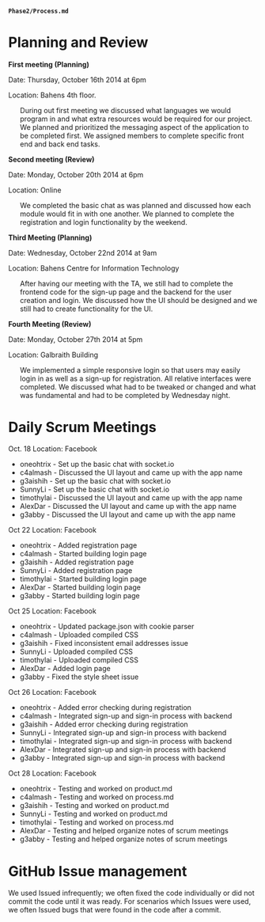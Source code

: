 #### `Phase2/Process.md`

<h1>Planning and Review</h1>

**First meeting (Planning)** 

Date: Thursday, October 16th 2014 at 6pm

Location: Bahens 4th floor.
<ul>
During out first meeting we discussed what languages we would program in and what extra resources would be required for our  project. We planned and prioritized the messaging aspect of the application to be completed first. We assigned members to    complete specific front end and back end tasks.
</ul>


**Second meeting (Review)**

Date: Monday, October 20th 2014 at 6pm

Location: Online
<ul> 
We completed the basic chat as was planned and discussed how each module would fit in with one another. We planned to complete the registration and login functionality by the weekend.
</ul> 


**Third Meeting (Planning)**

Date: Wednesday, October 22nd 2014 at 9am

Location: Bahens Centre for Information Technology
<ul> 
After having our meeting with the TA, we still had to complete the frontend code for the sign-up page and the backend for the user creation and login. We discussed how the UI should be designed and we still had to create functionality for the UI. 
</ul>


**Fourth Meeting (Review)**

Date: Monday, October 27th 2014 at 5pm

Location: Galbraith Building
<ul> 
We implemented a simple responsive login so that users may easily login in as well as a sign-up for registration. All relative interfaces were completed. We discussed what had to be tweaked or changed and what was fundamental and had to be completed by Wednesday night. 
</ul> 


<h1>Daily Scrum Meetings</h1>

Oct. 18	Location: Facebook
  - oneohtrix - Set up the basic chat with socket.io
  - c4almash - Discussed the UI layout and came up with the app name
  - g3aishih - Set up the basic chat with socket.io
  - SunnyLi - Set up the basic chat with socket.io
  - timothylai - Discussed the UI layout and came up with the app name
  - AlexDar - Discussed the UI layout and came up with the app name
  - g3abby - Discussed the UI layout and came up with the app name

Oct 22            Location: Facebook
  - oneohtrix - Added registration page
  - c4almash - Started building login page
  - g3aishih - Added registration page
  - SunnyLi - Added registration page
  - timothylai - Started building login page
  - AlexDar - Started building login page
  - g3abby - Started building login page

Oct 25            Location: Facebook
  - oneohtrix - Updated package.json with cookie parser
  - c4almash - Uploaded compiled CSS
  - g3aishih - Fixed inconsistent email addresses issue
  - SunnyLi - Uploaded compiled CSS
  - timothylai - Uploaded compiled CSS
  - AlexDar - Added login page
  - g3abby - Fixed the style sheet issue

Oct 26            Location: Facebook
  - oneohtrix - Added error checking during registration
  - c4almash - Integrated sign-up and sign-in process with backend
  - g3aishih - Added error checking during registration
  - SunnyLi - Integrated sign-up and sign-in process with backend
  - timothylai - Integrated sign-up and sign-in process with backend
  - AlexDar - Integrated sign-up and sign-in process with backend
  - g3abby - Integrated sign-up and sign-in process with backend

Oct 28           Location: Facebook
  - oneohtrix - Testing and worked on product.md
  - c4almash - Testing and worked on process.md
  - g3aishih - Testing and worked on product.md
  - SunnyLi - Testing and worked on product.md
  - timothylai - Testing and worked on process.md
  - AlexDar - Testing and helped organize notes of scrum meetings
  - g3abby - Testing and helped organize notes of scrum meetings


<h1>GitHub Issue management</h1>
<u1>
We used Issued infrequently; we often fixed the code individually or did not commit the code until it was ready. 
For scenarios which Issues were used, we often Issued bugs that were found in the code after a commit.
</ul>







